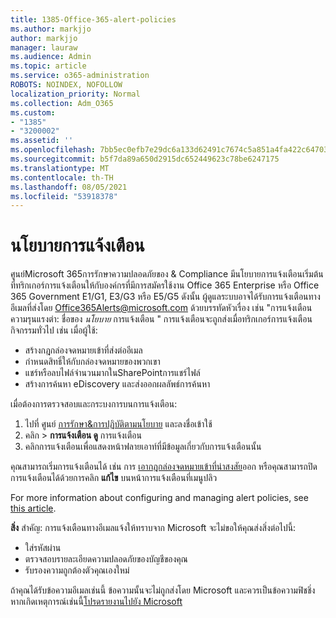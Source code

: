```yaml
---
title: 1385-Office-365-alert-policies
ms.author: markjjo
author: markjjo
manager: lauraw
ms.audience: Admin
ms.topic: article
ms.service: o365-administration
ROBOTS: NOINDEX, NOFOLLOW
localization_priority: Normal
ms.collection: Adm_O365
ms.custom:
- "1385"
- "3200002"
ms.assetid: ''
ms.openlocfilehash: 7bb5ec0efb7e29dc6a133d62491c7674c5a851a4fa422c647035aeaa0dbcd8d5
ms.sourcegitcommit: b5f7da89a650d2915dc652449623c78be6247175
ms.translationtype: MT
ms.contentlocale: th-TH
ms.lasthandoff: 08/05/2021
ms.locfileid: "53918378"
---
```

# <a name="alert-policies"></a>นโยบายการแจ้งเตือน

ศูนย์Microsoft 365การรักษาความปลอดภัยของ & Compliance มีนโยบายการแจ้งเตือนเริ่มต้นที่[](https://docs.microsoft.com/microsoft-365/compliance/alert-policies#default-alert-policies)ทริกเกอร์การแจ้งเตือนให้กับองค์กรที่มีการสมัครใช้งาน Office 365 Enterprise หรือ Office 365 Government E1/G1, E3/G3 หรือ E5/G5 ดังนั้น ผู้ดูแลระบบอาจได้รับการแจ้งเตือนทางอีเมลที่ส่งโดย Office365Alerts@microsoft.com ด้วยบรรทัดหัวเรื่อง เช่น "การแจ้งเตือนความรุนแรงต่า: ชื่อของ *นโยบาย* การแจ้งเตือน " การแจ้งเตือนจะถูกส่งเมื่อทริกเกอร์การแจ้งเตือนกิจกรรมทั่วไป เช่น เมื่อผู้ใช้:

- สร้างกฎกล่องจดหมายเข้าที่ส่งต่ออีเมล
- กําหนดสิทธิ์ให้กับกล่องจดหมายของพวกเขา
- แชร์หรือลบไฟล์จํานวนมากในSharePointการแชร์ไฟล์
- สร้างการค้นหา eDiscovery และส่งออกผลลัพธ์การค้นหา

เมื่อต้องการตรวจสอบและกระบงการบนการแจ้งเตือน:

1. ไปที่ ศูนย์ [การรักษา&การปฏิบัติตามนโยบาย](https://protection.office.com) และลงชื่อเข้าใช้
2. คลิก  >  **การแจ้งเตือน ดู** การแจ้งเตือน
3. คลิกการแจ้งเตือนเพื่อแสดงหน้าฟลายเอาท์ที่มีข้อมูลเกี่ยวกับการแจ้งเตือนนั้น

คุณสามารถเริ่มการแจ้งเตือนได้ เช่น การ [เอากฎกล่องจดหมายเข้าที่น่าสงสัย](https://docs.microsoft.com/microsoft-365/security/office-365-security/responding-to-a-compromised-email-account)ออก หรือคุณสามารถปิดการแจ้งเตือนได้ด้วยการคลิก **แก้ไข** บนหน้าการแจ้งเตือนที่เมนูปลิว

For more information about configuring and managing alert policies, see  [this article](https://docs.microsoft.com/microsoft-365/compliance/alert-policies).

**สิ่ง** สําคัญ: การแจ้งเตือนทางอีเมลแจ้งให้ทราบจาก Microsoft จะไม่ขอให้คุณส่งสิ่งต่อไปนี้:

- ใส่รหัสผ่าน
- ตรวจสอบรายละเอียดความปลอดภัยของบัญชีของคุณ
- รับรองความถูกต้องตัวคุณเองใหม่

ถ้าคุณได้รับข้อความอีเมลเช่นนี้ ข้อความนั้นจะไม่ถูกส่งโดย Microsoft และควรเป็นข้อความฟิชชิ่ง หากเกิดเหตุการณ์เช่นนี้[โปรดรายงานไปยัง Microsoft](https://docs.microsoft.com/microsoft-365/security/office-365-security/report-junk-email-and-phishing-scams-in-outlook-on-the-web-eop)